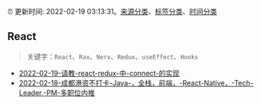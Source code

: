:alarm_clock: 更新时间: 2022-02-19 03:13:31。[来源分类](../README.md)、[标签分类](../TAGS.md)、[时间分类](../TIMELINE.md)

## React


> 关键字：`React`、`Rax`、`Nerv`、`Redux`、`useEffect`、`Hooks`



- [2022-02-19-请教-react-redux-中-connect-的实现](https://www.v2ex.com/t/834972) 
- [2022-02-18-成都港资不打卡-Java-，全栈，前端，-React-Native，-Tech-Leader,-PM-多职位内推](https://www.v2ex.com/t/834934) 